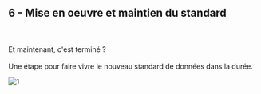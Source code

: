## 6 - Mise en oeuvre et maintien du standard
<br></br>
Et maintenant, c'est terminé ? 
<br></br>
Une étape pour faire vivre le nouveau standard de données dans la durée.  

![1](/images/algo/1.png)
